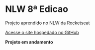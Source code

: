 # NLW 8ª Edicao

Projeto aprendido no NLW da Rocketseat

[Acesse o site hospedado no GitHub](https://andrejlima.github.io/NLW-8-Edicao/)

**Projeto em andamento**

